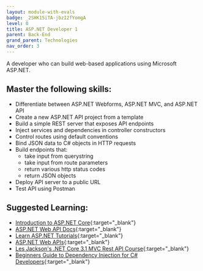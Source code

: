 ```yaml
---
layout: module-with-evals
badge: _2SHK15iTA-jbzI2fYomgA
level: 0
title: ASP.NET Developer 1
parent: Back-End
grand_parent: Technologies
nav_order: 3
---
```

A developer who can build web-based applications using Microsoft ASP.NET.

## Master the following skills:

- Differentiate between ASP.NET Webforms, ASP.NET MVC, and ASP.NET API
- Create a new ASP.NET API project from a template
- Build a simple REST server that exposes API endpoints
- Inject services and dependencies in controller constructors
- Control routes using default conventions
- Bind JSON data to C# objects in HTTP requests
- Build endpoints that:
  - take input from querystring
  - take input from route parameters
  - return various http status codes
  - return JSON objects
- Deploy API server to a public URL
- Test API using Postman

## Suggested Learning:

- [Introduction to ASP.NET Core](https://www.udemy.com/course/introduction-to-aspnet-core-x/){:target="\_blank"}
- [ASP.NET Web API Docs](https://docs.microsoft.com/en-us/aspnet/web-api/){:target="\_blank"}
- [Learn ASP.NET Tutorials](https://dotnet.microsoft.com/learn/aspnet){:target="\_blank"}
- [ASP.NET Web APIs](https://dotnet.microsoft.com/apps/aspnet/apis){:target="\_blank"}
- [Les Jackson's .NET Core 3.1 MVC Rest API Course](https://www.youtube.com/watch?v=fmvcAzHpsk8){:target="\_blank"}
- [Beginners Guide to Dependency Injection for C# Developers](https://www.udemy.com/course/injection-intro/){:target="\_blank"}
